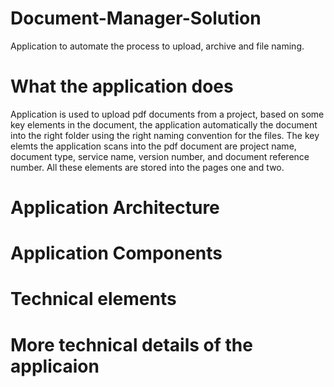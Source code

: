 # Document-Manager-Solution
Application to automate the process to upload, archive and file naming.

# What the application does
Application is used to upload pdf documents from a project, based on some key elements in the document, the application automatically the document into the right folder using the right naming convention for the files. The key elemts the application scans into the pdf document are project name, document type, service name, version number, and document reference number. All these elements are stored into the pages one and two.

# Application Architecture



# Application Components

# Technical elements

# More technical details of the applicaion
